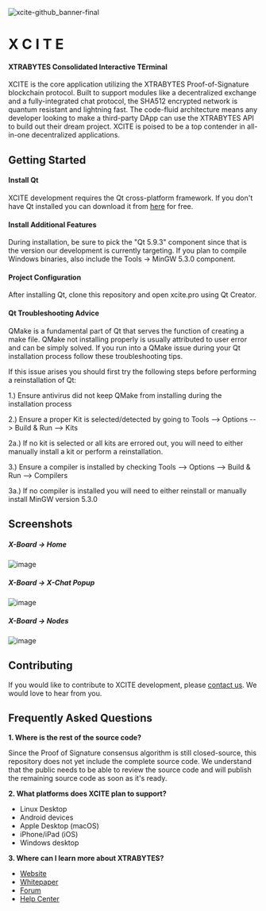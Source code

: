 ![xcite-github_banner-final](https://user-images.githubusercontent.com/17502298/35755546-b0b13276-0835-11e8-85bd-4f46b34afee3.png)

#                X C I T E
####  XTRABYTES Consolidated Interactive TErminal

XCITE is the core application utilizing the XTRABYTES Proof-of-Signature blockchain protocol. Built to support modules like a decentralized exchange and a fully-integrated chat protocol, the SHA512 encrypted network is quantum resistant and lightning fast. The code-fluid architecture means any developer looking to make a third-party DApp can use the XTRABYTES API to build out their dream project. XCITE is poised to be a top contender in all-in-one decentralized applications.
## Getting Started

#### Install Qt

XCITE development requires the Qt cross-platform framework. If you don't have Qt installed you can download it from [here](https://www.qt.io/download-qt-installer) for free. 

#### Install Additional Features

During installation, be sure to pick the "Qt 5.9.3" component since that is the version our development is currently targeting. If you plan to compile Windows binaries, also include the Tools -> MinGW 5.3.0 component.

#### Project Configuration

After installing Qt, clone this repository and open xcite.pro using Qt Creator.

#### Qt Troubleshooting Advice

QMake is a fundamental part of Qt that serves the function of creating a make file. QMake not installing properly is usually attributed to user error and can be simply solved. If you run into a QMake issue during your Qt installation process follow these troubleshooting tips. 

If this issue arises you should first try the following steps before performing a reinstallation of Qt:

1.) Ensure antivirus did not keep QMake from installing during the installation process

2.) Ensure a proper Kit is selected/detected by going to Tools --> Options --> Build & Run --> Kits
      
   2a.) If no kit is selected or all kits are errored out, you will need to either manually install a kit or perform  a 
        reinstallation. 
          
3.) Ensure a compiler is installed by checking Tools --> Options --> Build & Run --> Compilers 

   3a.) If no compiler is installed you will need to either reinstall or manually install MinGW version 5.3.0


      
## Screenshots

##### X-Board -> Home
![image](https://user-images.githubusercontent.com/17502298/35881872-43b765d2-0b50-11e8-814d-ab8d21c6b341.png)

##### X-Board -> X-Chat Popup
![image](https://user-images.githubusercontent.com/17502298/35882148-34667f04-0b51-11e8-9a93-a0bc395d81bd.png)

##### X-Board -> Nodes
![image](https://user-images.githubusercontent.com/17502298/35881909-6768340c-0b50-11e8-8a65-2307d5053db3.png)

## Contributing

If you would like to contribute to XCITE development, please [contact us](mailto:development@xtrabytes.global). We would love to hear from you.

## Frequently Asked Questions

**1. Where is the rest of the source code?**

   Since the Proof of Signature consensus algorithm is still closed-source, this repository does not yet include the complete source code. We understand that the public needs to be able to review the source code and will publish the remaining source code as soon as it's ready.
   
**2. What platforms does XCITE plan to support?**
   - Linux Desktop
   - Android devices
   - Apple Desktop (macOS)
   - iPhone/iPad (iOS)
   - Windows desktop

**3. Where can I learn more about XTRABYTES?**
   - [Website](https://xtrabytes.global/)
   - [Whitepaper](https://xtrabytes.global/whitepaper.pdf)
   - [Forum](https://community.xtrabytes.global)
   - [Help Center](http://support.xtrabytes.global)

